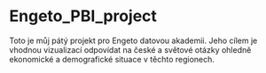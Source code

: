 # Engeto_PBI_project

Toto je můj pátý projekt pro Engeto datovou akademii. Jeho cílem je vhodnou vizualizací odpovídat na české a světové otázky ohledně ekonomické a demografické situace v těchto regionech.
